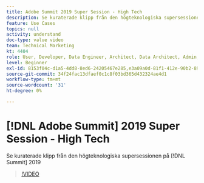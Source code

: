 ```yaml
---
title: Adobe Summit 2019 Super Session - High Tech
description: Se kuraterade klipp från den högteknologiska supersessionen på Summit 2019
feature: Use Cases
topics: null
activity: understand
doc-type: value video
team: Technical Marketing
kt: 4404
role: User, Developer, Data Engineer, Architect, Data Architect, Admin, Leader
level: Beginner
exl-id: 8153f04c-d1a5-4dd8-8ed6-24205467e285,e3a09a0d-81f1-412e-90b2-89161f8dd9e3
source-git-commit: 34f24fac13dfaef0c1c8f03bd365d432324ae4d1
workflow-type: tm+mt
source-wordcount: '31'
ht-degree: 0%

---
```


# [!DNL Adobe Summit] 2019 Super Session - High Tech

Se kuraterade klipp från den högteknologiska supersessionen på [!DNL Summit] 2019

>[!VIDEO](https://video.tv.adobe.com/v/30548/?quality=12)
